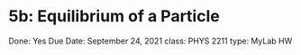 # 5b: Equilibrium of a Particle

Done: Yes
Due Date: September 24, 2021
class: PHYS 2211
type: MyLab HW